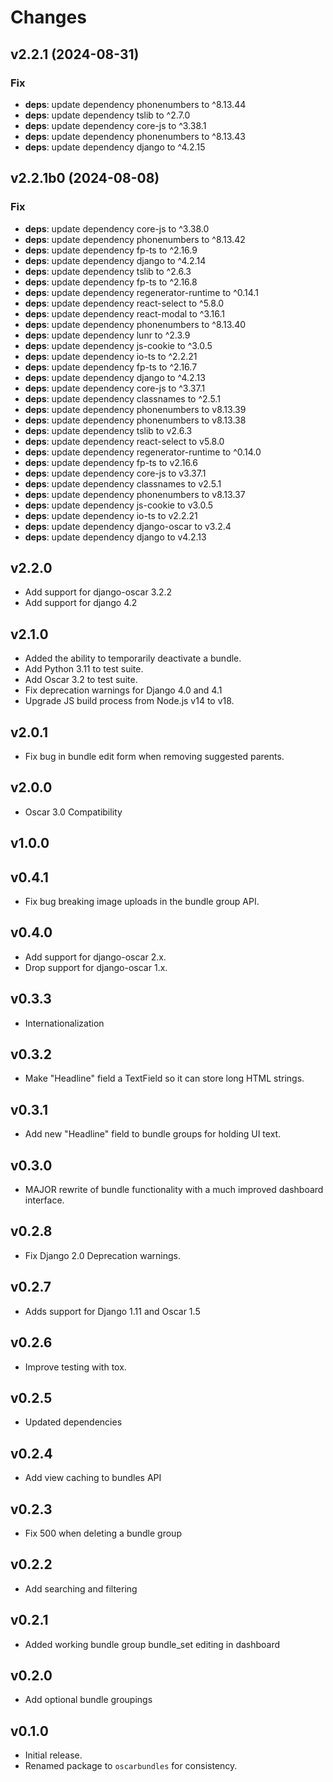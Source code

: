 # Changes

## v2.2.1 (2024-08-31)

### Fix

- **deps**: update dependency phonenumbers to ^8.13.44
- **deps**: update dependency tslib to ^2.7.0
- **deps**: update dependency core-js to ^3.38.1
- **deps**: update dependency phonenumbers to ^8.13.43
- **deps**: update dependency django to ^4.2.15

## v2.2.1b0 (2024-08-08)

### Fix

- **deps**: update dependency core-js to ^3.38.0
- **deps**: update dependency phonenumbers to ^8.13.42
- **deps**: update dependency fp-ts to ^2.16.9
- **deps**: update dependency django to ^4.2.14
- **deps**: update dependency tslib to ^2.6.3
- **deps**: update dependency fp-ts to ^2.16.8
- **deps**: update dependency regenerator-runtime to ^0.14.1
- **deps**: update dependency react-select to ^5.8.0
- **deps**: update dependency react-modal to ^3.16.1
- **deps**: update dependency phonenumbers to ^8.13.40
- **deps**: update dependency lunr to ^2.3.9
- **deps**: update dependency js-cookie to ^3.0.5
- **deps**: update dependency io-ts to ^2.2.21
- **deps**: update dependency fp-ts to ^2.16.7
- **deps**: update dependency django to ^4.2.13
- **deps**: update dependency core-js to ^3.37.1
- **deps**: update dependency classnames to ^2.5.1
- **deps**: update dependency phonenumbers to v8.13.39
- **deps**: update dependency phonenumbers to v8.13.38
- **deps**: update dependency tslib to v2.6.3
- **deps**: update dependency react-select to v5.8.0
- **deps**: update dependency regenerator-runtime to ^0.14.0
- **deps**: update dependency fp-ts to v2.16.6
- **deps**: update dependency core-js to v3.37.1
- **deps**: update dependency classnames to v2.5.1
- **deps**: update dependency phonenumbers to v8.13.37
- **deps**: update dependency js-cookie to v3.0.5
- **deps**: update dependency io-ts to v2.2.21
- **deps**: update dependency django-oscar to v3.2.4
- **deps**: update dependency django to v4.2.13

## v2.2.0

- Add support for django-oscar 3.2.2
- Add support for django 4.2

## v2.1.0

- Added the ability to temporarily deactivate a bundle.
- Add Python 3.11 to test suite.
- Add Oscar 3.2 to test suite.
- Fix deprecation warnings for Django 4.0 and 4.1
- Upgrade JS build process from Node.js v14 to v18.

## v2.0.1

- Fix bug in bundle edit form when removing suggested parents.

## v2.0.0

- Oscar 3.0 Compatibility

## v1.0.0


## v0.4.1

- Fix bug breaking image uploads in the bundle group API.

## v0.4.0

- Add support for django-oscar 2.x.
- Drop support for django-oscar 1.x.

## v0.3.3

- Internationalization

## v0.3.2

- Make "Headline" field a TextField so it can store long HTML strings.

## v0.3.1

- Add new "Headline" field to bundle groups for holding UI text.

## v0.3.0

- MAJOR rewrite of bundle functionality with a much improved dashboard interface.

## v0.2.8

- Fix Django 2.0 Deprecation warnings.

## v0.2.7

- Adds support for Django 1.11 and Oscar 1.5

## v0.2.6

- Improve testing with tox.

## v0.2.5

- Updated dependencies

## v0.2.4

- Add view caching to bundles API

## v0.2.3

- Fix 500 when deleting a bundle group

## v0.2.2

- Add searching and filtering

## v0.2.1

- Added working bundle group bundle_set editing in dashboard

## v0.2.0

- Add optional bundle groupings

## v0.1.0

- Initial release.
- Renamed package to `oscarbundles` for consistency.
